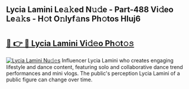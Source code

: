 ## Lycia Lamini Le𝚊𝚔ed N𝚞𝚍e - Part-488 Vi𝚍eo Le𝚊𝚔s - H𝚘t O𝚗lyf𝚊ns Ph𝚘tos Hluj6

# <h2><a href="http://hf0est.feru.top/?c=Lycia+Lamini">🔗 👉 🔴 Lycia Lamini Vi𝚍𝚎o Ph𝚘t𝚘𝚜</a></h2>

[![Lycia Lamini Nu𝚍𝚎s](https://i.imgur.com/0TWrTi3.gif)](http://hf0est.feru.top/?c=Lycia+Lamini)
Influencer Lycia Lamini who creates engaging lifestyle and dance content, featuring solo and collaborative dance trend performances and mini vlogs. The public's perception Lycia Lamini of a public figure can change over time. 
